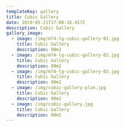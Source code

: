 ```yaml
---
templateKey: gallery
title: Cubic Gallery
date: 2019-05-21T17:08:16.457Z
description: Cubic Gallery
gallery_image:
  - image: /img/m74-lg-cubic-gallery-01.jpg
    title: Cubic Gallery
    description: 90m2
  - image: /img/m74-lg-cubic-gallery-02.jpg
    title: Cubic Gallery
    description: 90m2
  - image: /img/m74-lg-cubic-gallery-03.jpg
    title: Cubic Gallery
    description: 90m2
  - image: /img/cubic-gallery-plan.jpg
    title: Cubic Gallery
    description: 90m2
  - image: /img/cubic-gallery.jpg
    title: Cubic Gallery
    description: 90m2
---
```


